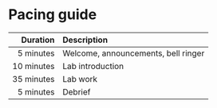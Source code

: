 # Pacing guide

Duration|Description
-:|:-
5 minutes|Welcome, announcements, bell ringer
10 minutes|Lab introduction
35 minutes|Lab work
5 minutes|Debrief
